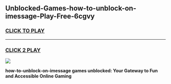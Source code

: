 
## Unblocked-Games-how-to-unblock-on-imessage-Play-Free-6cgvy
<h3>
<a href="https://premium76.site?title=how-to-unblock-on-imessage&ref=19M">CLICK TO PLAY</a></h3>
<hr>

<h3>
<a href="https://premium76.site?title=how-to-unblock-on-imessage&ref=19M">CLICK 2 PLAY</a>
  
</h3>

<a href="https://premium76.site?title=how-to-unblock-on-imessage&ref=19M"><img src="https://clearcache.store/games.png"></a>


**how-to-unblock-on-imessage games unblocked: Your Gateway to Fun and Accessible Online Gaming**
